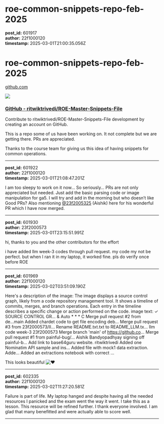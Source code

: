 # roe-common-snippets-repo-feb-2025

**post_id:** 601917  
**author:** 22f1000120  
**timestamp:** 2025-03-01T21:00:35.056Z

# roe-common-snippets-repo-feb-2025

[github.com](https://github.com/ritwiktrivedi/ROE-Master-Snippets-File)

![](https://europe1.discourse-cdn.com/flex013/uploads/iitm/optimized/3X/4/7/4780e9efee3fee9a734598aa75a48693828aadb0_2_690x344.png)

### [GitHub - ritwiktrivedi/ROE-Master-Snippets-File](https://github.com/ritwiktrivedi/ROE-Master-Snippets-File)

Contribute to ritwiktrivedi/ROE-Master-Snippets-File development by creating an account on GitHub.

This is a repo some of us have been working on. It not complete but we are getting there. PRs are appreciated.

Thanks to the course team for giving us this idea of having snippets for common operations.

---

**post_id:** 601922  
**author:** 22f1000120  
**timestamp:** 2025-03-01T21:08:47.201Z

I am too sleepy to work on it now… So seriously… PRs are not only appreciated but needed. Just add the basic parsing code or image manipulation for ga5. I will try and add in the morning but who doesn’t like Good PRs? Also mentioning [@23f2005325](/u/23f2005325) (Aishik) here for his wonderful PR which I have now merged.

---

**post_id:** 601930  
**author:** 23f2000573  
**timestamp:** 2025-03-01T23:15:51.991Z

hi, thanks to you and the other contributors for the effort

i have added llm week-3 codes through pull request. my code my not be perfect. but when I ran it in my laptop, it worked fine. pls do verify once before ROE

---

**post_id:** 601969  
**author:** 22f1000120  
**timestamp:** 2025-03-02T03:51:09.190Z

Here's a description of the image:
The image displays a source control graph, likely from a code repository management tool. It shows a timeline of commits, merges, and branch operations. Each entry in the timeline describes a specific change or action performed on the code.
image text:
✓ SOURCE CONTROL GR... & Auto
\* \* \* C
Merge pull request #2 from de...main
Added chardet code to get file encoding deb...
Merge pull request #3 from 23f2000573/II...
Rename README.txt.txt to README\_LLM.tx...
Ilm code week-3 23f2000573
Merge branch 'main' of https://github.co...
Merge pull request #1 from painful-bug/...
Aishik Bandyopadhyay signing off painful-b...
Add link to base64guru website. ritwiktrivedi
Added one Nominatim API sample and ins...
Added file with mock1 data extraction. Adde...
Added an extractions notebook with correct ...
  
This looks beautiful ![:heart:](https://emoji.discourse-cdn.com/google/heart.png?v=12 ":heart:")

---

**post_id:** 602335  
**author:** 22f1000120  
**timestamp:** 2025-03-02T11:27:20.581Z

Failure is part of life. My laptop hanged and despite having all the needed resources I panicked and the exam went the way it went. I take this as a lesson. This resource will be refined further. I thank everyone involved. I am glad that many benefitted and were actually able to score well.

---

